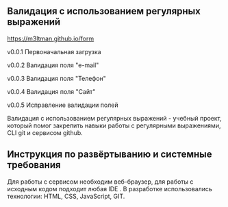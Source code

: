## Валидация с использованием регулярных выражений
https://m3ltman.github.io/form

v0.0.1
Первоначальная загрузка

v0.0.2
Валидация поля "e-mail"

v0.0.3
Валидация поля "Телефон"

v0.0.4
Валидация поля "Сайт"

v0.0.5
Исправление валидации полей

Валидация с использованием регулярных выражений - учебный проект, который помог закрепить навыки работы с регулярными выражениями, CLI git и сервисом github.

## Инструкция по развёртыванию и системные требования
Для работы с сервисом необходим веб-браузер, для работы с исходным кодом подходит любая IDE . В разработке использовались технологии: HTML, CSS, JavaScript, GIT.
